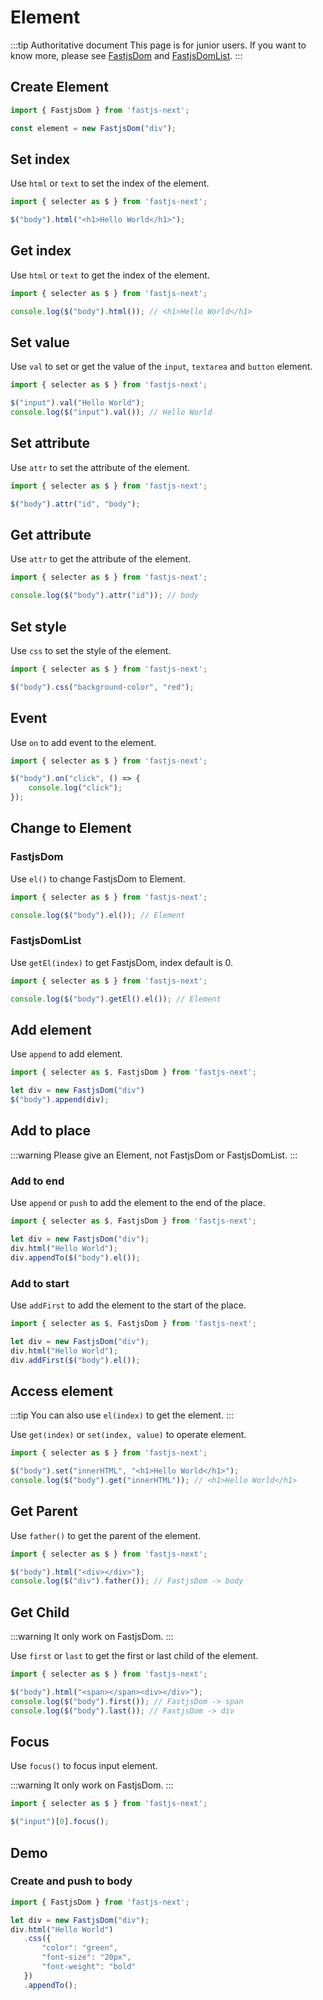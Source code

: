 # Element

:::tip Authoritative document
This page is for junior users. If you want to know more, please see [FastjsDom](./dom.html) and [FastjsDomList](./domlist.html).
:::

## Create Element

```javascript
import { FastjsDom } from 'fastjs-next';

const element = new FastjsDom("div");
```

## Set index

Use `html` or `text` to set the index of the element.

```javascript
import { selecter as $ } from 'fastjs-next';

$("body").html("<h1>Hello World</h1>");
```

## Get index

Use `html` or `text` to get the index of the element.

```javascript
import { selecter as $ } from 'fastjs-next';

console.log($("body").html()); // <h1>Hello World</h1>
```

## Set value

Use `val` to set or get the value of the `input`, `textarea` and `button` element.

```javascript
import { selecter as $ } from 'fastjs-next';

$("input").val("Hello World");
console.log($("input").val()); // Hello World
```


## Set attribute

Use `attr` to set the attribute of the element.

```javascript
import { selecter as $ } from 'fastjs-next';

$("body").attr("id", "body");
```

## Get attribute

Use `attr` to get the attribute of the element.

```javascript
import { selecter as $ } from 'fastjs-next';

console.log($("body").attr("id")); // body
```

## Set style

Use `css` to set the style of the element.

```javascript
import { selecter as $ } from 'fastjs-next';

$("body").css("background-color", "red");
```

## Event

Use `on` to add event to the element.

```javascript
import { selecter as $ } from 'fastjs-next';

$("body").on("click", () => {
    console.log("click");
});
```

## Change to Element

### FastjsDom

Use `el()` to change FastjsDom to Element.

```javascript
import { selecter as $ } from 'fastjs-next';

console.log($("body").el()); // Element
```

### FastjsDomList

Use `getEl(index)` to get FastjsDom, index default is 0.

```javascript
import { selecter as $ } from 'fastjs-next';

console.log($("body").getEl().el()); // Element
```

## Add element

Use `append` to add element.

```javascript
import { selecter as $, FastjsDom } from 'fastjs-next';

let div = new FastjsDom("div")
$("body").append(div);
```

## Add to place

:::warning
Please give an Element, not FastjsDom or FastjsDomList.
:::

### Add to end

Use `append` or `push` to add the element to the end of the place.

```javascript
import { selecter as $, FastjsDom } from 'fastjs-next';

let div = new FastjsDom("div");
div.html("Hello World");
div.appendTo($("body").el());
```

### Add to start

Use `addFirst` to add    the element to the start of the place.

```javascript
import { selecter as $, FastjsDom } from 'fastjs-next';

let div = new FastjsDom("div");
div.html("Hello World");
div.addFirst($("body").el());
```

## Access element

:::tip
You can also use `el(index)` to get the element.
:::

Use `get(index)` or `set(index, value)` to operate element.

```javascript
import { selecter as $ } from 'fastjs-next';

$("body").set("innerHTML", "<h1>Hello World</h1>");
console.log($("body").get("innerHTML")); // <h1>Hello World</h1>
```

## Get Parent

Use `father()` to get the parent of the element.

```javascript
import { selecter as $ } from 'fastjs-next';

$("body").html("<div></div>");
console.log($("div").father()); // FastjsDom -> body
```

## Get Child

:::warning
It only work on FastjsDom.
:::

Use `first` or `last` to get the first or last child of the element.

```javascript
import { selecter as $ } from 'fastjs-next';

$("body").html("<span></span><div></div>");
console.log($("body").first()); // FastjsDom -> span
console.log($("body").last()); // FastjsDom -> div
```

## Focus

Use `focus()` to focus input element.

:::warning
It only work on FastjsDom.
:::

```javascript
import { selecter as $ } from 'fastjs-next';

$("input")[0].focus();
```
## Demo

### Create and push to body

```javascript
import { FastjsDom } from 'fastjs-next';

let div = new FastjsDom("div");
div.html("Hello World")
   .css({
       "color": "green",
       "font-size": "20px",
       "font-weight": "bold"
   })
   .appendTo();
```